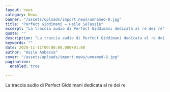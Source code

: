 ```yaml
---
layout: news
category: News
banner: "/assets/uploads/import.news/unnamed-8.jpg"
title: "Perfect Giddimani – Haile Selassie"
excerpt: "La traccia audio di Perfect Giddimani dedicata al re dei re"
quote: ""
description: "La traccia audio di Perfect Giddimani dedicata al re dei re"
keywords: ""
date: 2020-11-11T00:00:00.000+01:00
author: "Haile Anbessa"
cover: "/assets/uploads/import.news/unnamed-8.jpg"
pagination:
  enabled: true

---
```


La traccia audio di Perfect Giddimani dedicata al re dei re